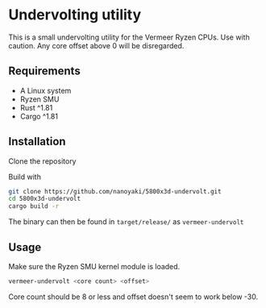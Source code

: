 # Undervolting utility

This is a small undervolting utility for the Vermeer Ryzen CPUs.
Use with caution. Any core offset above 0 will be disregarded.

## Requirements

- A Linux system
- Ryzen SMU
- Rust ^1.81
- Cargo ^1.81

## Installation

Clone the repository

Build with

```bash
git clone https://github.com/nanoyaki/5800x3d-undervolt.git
cd 5800x3d-undervolt
cargo build -r
```

The binary can then be found in `target/release/` as
`vermeer-undervolt`

## Usage

Make sure the Ryzen SMU kernel module is loaded.

```bash
vermeer-undervolt <core count> <offset>
```

Core count should be 8 or less and offset doesn't seem to work
below -30.
